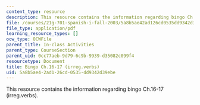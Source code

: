 ```yaml
---
content_type: resource
description: This resource contains the information regarding bingo Ch.16-17 (irreg.verbs).
file: /courses/21g-701-spanish-i-fall-2003/5a8b5ae42ad126cd0535dd9342d39ebe_MIT21G_701F03_17bingo.pdf
file_type: application/pdf
learning_resource_types: []
ocw_type: OCWFile
parent_title: In-class Activities
parent_type: CourseSection
parent_uid: 0cc77aeb-9d79-6c9b-9939-d35082c099f4
resourcetype: Document
title: Bingo Ch.16-17 (irreg.verbs)
uid: 5a8b5ae4-2ad1-26cd-0535-dd9342d39ebe
---
```

This resource contains the information regarding bingo Ch.16-17 (irreg.verbs).

